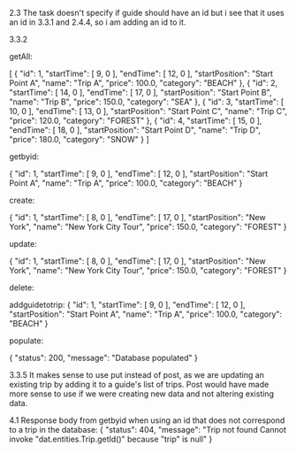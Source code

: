 2.3
The task doesn't specify if guide should have an id but i see that it uses an id in 3.3.1 and 2.4.4,
so i am adding an id to it.

3.3.2

getAll:

[
{
"id": 1,
"startTime": [
9,
0
],
"endTime": [
12,
0
],
"startPosition": "Start Point A",
"name": "Trip A",
"price": 100.0,
"category": "BEACH"
},
{
"id": 2,
"startTime": [
14,
0
],
"endTime": [
17,
0
],
"startPosition": "Start Point B",
"name": "Trip B",
"price": 150.0,
"category": "SEA"
},
{
"id": 3,
"startTime": [
10,
0
],
"endTime": [
13,
0
],
"startPosition": "Start Point C",
"name": "Trip C",
"price": 120.0,
"category": "FOREST"
},
{
"id": 4,
"startTime": [
15,
0
],
"endTime": [
18,
0
],
"startPosition": "Start Point D",
"name": "Trip D",
"price": 180.0,
"category": "SNOW"
}
]

getbyid:

{
"id": 1,
"startTime": [
9,
0
],
"endTime": [
12,
0
],
"startPosition": "Start Point A",
"name": "Trip A",
"price": 100.0,
"category": "BEACH"
}

create:

{
"id": 1,
"startTime": [
8,
0
],
"endTime": [
17,
0
],
"startPosition": "New York",
"name": "New York City Tour",
"price": 150.0,
"category": "FOREST"
}

update:

{
"id": 1,
"startTime": [
8,
0
],
"endTime": [
17,
0
],
"startPosition": "New York",
"name": "New York City Tour",
"price": 150.0,
"category": "FOREST"
}

delete:

addguidetotrip:
{
"id": 1,
"startTime": [
9,
0
],
"endTime": [
12,
0
],
"startPosition": "Start Point A",
"name": "Trip A",
"price": 100.0,
"category": "BEACH"
}

populate:

{
"status": 200,
"message": "Database populated"
}

3.3.5
It makes sense to use put instead of post, as we are updating an existing trip by adding
it to a guide's list of trips. Post would have made more sense to use if we were creating new
data and not altering existing data.

4.1
Response body from getbyid when using an id that does not correspond to a trip in the database:
{
"status": 404,
"message": "Trip not found Cannot invoke \"dat.entities.Trip.getId()\" because \"trip\" is null"
}